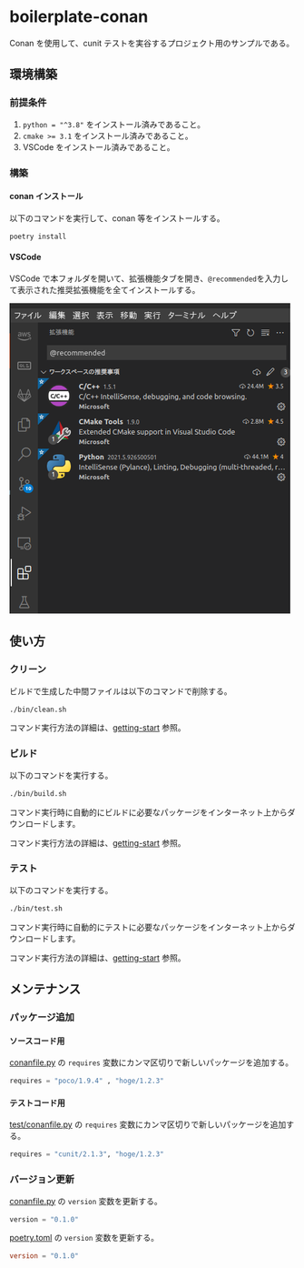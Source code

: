 # boilerplate-conan

Conan を使用して、cunit テストを実谷するプロジェクト用のサンプルである。

## 環境構築

### 前提条件

1. `python = "^3.8"` をインストール済みであること。
2. `cmake >= 3.1` をインストール済みであること。
3. VSCode をインストール済みであること。

### 構築

#### conan インストール

以下のコマンドを実行して、conan 等をインストールする。

```bash
poetry install
```

#### VSCode

VSCode で本フォルダを開いて、拡張機能タブを開き、`@recommended`を入力して表示された推奨拡張機能を全てインストールする。

![vscode](README.assets/vscode.png)



## 使い方

### クリーン

ビルドで生成した中間ファイルは以下のコマンドで削除する。

```bash
./bin/clean.sh
```

コマンド実行方法の詳細は、[getting-start](docs/getting-start.md) 参照。

### ビルド

以下のコマンドを実行する。

```bash
./bin/build.sh
```

コマンド実行時に自動的にビルドに必要なパッケージをインターネット上からダウンロードします。

コマンド実行方法の詳細は、[getting-start](docs/getting-start.md) 参照。

### テスト

以下のコマンドを実行する。

```bash
./bin/test.sh
```

コマンド実行時に自動的にテストに必要なパッケージをインターネット上からダウンロードします。

コマンド実行方法の詳細は、[getting-start](docs/getting-start.md) 参照。

## メンテナンス

### パッケージ追加

#### ソースコード用

[conanfile.py](conanfile.py) の `requires` 変数にカンマ区切りで新しいパッケージを追加する。

```python
requires = "poco/1.9.4" , "hoge/1.2.3"
```

#### テストコード用

[test/conanfile.py](test/conanfile.py) の `requires` 変数にカンマ区切りで新しいパッケージを追加する。

```python
requires = "cunit/2.1.3", "hoge/1.2.3"
```

### バージョン更新

[conanfile.py](conanfile.py) の `version` 変数を更新する。

```python
version = "0.1.0"
```

[poetry.toml](poetry.toml) の `version` 変数を更新する。

```toml
version = "0.1.0"
```

